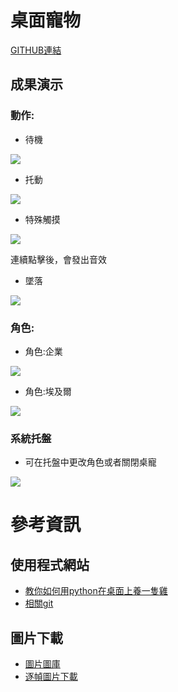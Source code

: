 # 桌面寵物
[GITHUB連結](https://github.com/1014lin/Desktop-Pet)
## 成果演示
### 動作:
- 待機

![](https://hackmd.io/_uploads/r1NT0pewh.png)
- 托動

![](https://hackmd.io/_uploads/SyV6CTlP3.png)
- 特殊觸摸

![](https://hackmd.io/_uploads/r1NxeAgvh.png)

連續點擊後，會發出音效
- 墜落

![](https://hackmd.io/_uploads/Sk4pCpxP3.png)
### 角色:
- 角色:企業

![](https://hackmd.io/_uploads/ryVTC6xDh.png)
- 角色:埃及爾

![](https://hackmd.io/_uploads/r1NT0pewh.png)
### 系統托盤
- 可在托盤中更改角色或者關閉桌寵

![](https://hackmd.io/_uploads/SkIs0_lvh.png)
# 參考資訊
## 使用程式網站
- [教你如何用python在桌面上養一隻雞 ](https://youtu.be/_gqB07GqrC8)
- [相關git](https://github.com/GenoDice125/Desktop-Chicken-Pet)
## 圖片下載
- [圖片圖庫](https://github.com/Pelom777/AzurLaneSD?fbclid=IwAR0z132dS_lWuiL3SKpVQJDdnS11rGfMZ-xLhbzzgxj-e6P8qr_ckYmg6TQ_aem_th_AbrsdIQIs53Kt0HqBqgKIWJbWEfIzIjQIYyXgqBy99e8lxKWM24xGkVTdDQjeGvh63o)
- [逐幀圖片下載](https://naganeko.pages.dev/chibi-gif/)


